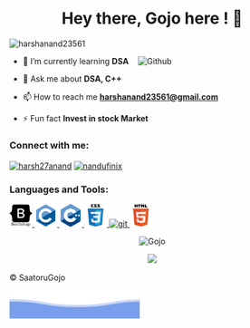 <h1 align="center">Hey there, Gojo here ! 👋</h1>
<!-- <img src="https://media1.tenor.com/images/51e99cb402bc25786d4862f4bbc4135f/tenor.gif?itemid=19733803" width="600"> 
<div align="center">

  ![DB](https://tenor.com/bEPbm.gif)
 
</div>
-->

<p align="left"> <img src="https://komarev.com/ghpvc/?username=harshanand23561&label=Profile%20views&color=b40e0e&style=flat" alt="harshanand23561" /> </p>

<img width="55%" align="right" alt="Github" src="https://media.tenor.com/oOJeT5pNhrMAAAAC/jujutsu-kaisen-%E5%91%AA%E8%A1%93%E5%BB%BB%E6%88%A6.gif"/>


- 🌱 I’m currently learning **DSA**
<!---
- 👨‍💻 All of my projects are available at [https://github.com/harshanand23561](https://github.com/harshanand23561)
--->
- 💬 Ask me about **DSA, C++**

- 📫 How to reach me **harshanand23561@gmail.com**

- ⚡ Fun fact **Invest in stock Market**

<h3 align="left">Connect with me:</h3>
<p align="left">
<a href="https://linkedin.com/in/harsh27anand" target="blank"><img align="center" src="https://raw.githubusercontent.com/rahuldkjain/github-profile-readme-generator/master/src/images/icons/Social/linked-in-alt.svg" alt="harsh27anand" height="30" width="40" /></a>
<a href="https://www.leetcode.com/nandufinix" target="blank"><img align="center" src="https://raw.githubusercontent.com/rahuldkjain/github-profile-readme-generator/master/src/images/icons/Social/leet-code.svg" alt="nandufinix" height="30" width="40" /></a>
</p>

<h3 align="left">Languages and Tools:</h3>
<p align="left"> <a href="https://getbootstrap.com" target="_blank" rel="noreferrer"> <img src="https://raw.githubusercontent.com/devicons/devicon/master/icons/bootstrap/bootstrap-plain-wordmark.svg" alt="bootstrap" width="40" height="40"/> </a> <a href="https://www.cprogramming.com/" target="_blank" rel="noreferrer"> <img src="https://raw.githubusercontent.com/devicons/devicon/master/icons/c/c-original.svg" alt="c" width="40" height="40"/> </a> <a href="https://www.w3schools.com/cpp/" target="_blank" rel="noreferrer"> <img src="https://raw.githubusercontent.com/devicons/devicon/master/icons/cplusplus/cplusplus-original.svg" alt="cplusplus" width="40" height="40"/> </a> <a href="https://www.w3schools.com/css/" target="_blank" rel="noreferrer"> <img src="https://raw.githubusercontent.com/devicons/devicon/master/icons/css3/css3-original-wordmark.svg" alt="css3" width="40" height="40"/> </a> <a href="https://git-scm.com/" target="_blank" rel="noreferrer"> <img src="https://www.vectorlogo.zone/logos/git-scm/git-scm-icon.svg" alt="git" width="40" height="40"/> </a> <a href="https://www.w3.org/html/" target="_blank" rel="noreferrer"> <img src="https://raw.githubusercontent.com/devicons/devicon/master/icons/html5/html5-original-wordmark.svg" alt="html5" width="40" height="40"/> </a> </p>

<!-- Stats Dashboard -->

<p  align="center"><img src="https://github-readme-streak-stats.herokuapp.com/?user=SaatoruGojo&theme=monokai-metallian" alt="Gojo" /></p>




<p align = "center">
  <img src = "https://github-readme-stats.vercel.app/api?username=SaatoruGojo&show_icons=true&theme=radical&line_height=40&count_private=true&hide=issues&cache_seconds=1800&title_color=red&include_all_commits=true">
</p>
<!--
<p>&nbsp;<img align="center" src="https://github-readme-stats.vercel.app/api?username=SaatoruGojo&show_icons=true&hide_border=true&hide=issues&locale=en" alt="Gojo" /></p>
-->



:copyright: SaatoruGojo

![](bottom.svg)
